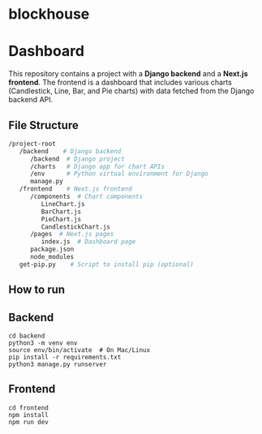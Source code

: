 # blockhouse

# Dashboard

This repository contains a project with a **Django backend** and a **Next.js frontend**. The frontend is a dashboard that includes various charts (Candlestick, Line, Bar, and Pie charts) with data fetched from the Django backend API.

## File Structure

```bash
/project-root
   /backend    # Django backend
      /backend  # Django project
      /charts   # Django app for chart APIs
      /env      # Python virtual environment for Django
      manage.py
   /frontend    # Next.js frontend
      /components  # Chart components
         LineChart.js
         BarChart.js
         PieChart.js
         CandlestickChart.js
      /pages  # Next.js pages
         index.js  # Dashboard page
      package.json
      node_modules
   get-pip.py    # Script to install pip (optional)

```


## How to run

## Backend
```
cd backend
python3 -m venv env
source env/bin/activate  # On Mac/Linux
pip install -r requirements.txt
python3 manage.py runserver
````


## Frontend
```
cd frontend
npm install
npm run dev
```

